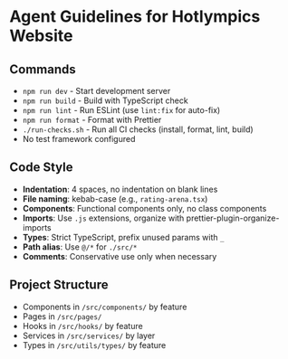 # Agent Guidelines for Hotlympics Website

## Commands

- `npm run dev` - Start development server
- `npm run build` - Build with TypeScript check
- `npm run lint` - Run ESLint (use `lint:fix` for auto-fix)
- `npm run format` - Format with Prettier
- `./run-checks.sh` - Run all CI checks (install, format, lint, build)
- No test framework configured

## Code Style

- **Indentation**: 4 spaces, no indentation on blank lines
- **File naming**: kebab-case (e.g., `rating-arena.tsx`)
- **Components**: Functional components only, no class components
- **Imports**: Use `.js` extensions, organize with prettier-plugin-organize-imports
- **Types**: Strict TypeScript, prefix unused params with `_`
- **Path alias**: Use `@/*` for `./src/*`
- **Comments**: Conservative use only when necessary

## Project Structure

- Components in `/src/components/` by feature
- Pages in `/src/pages/`
- Hooks in `/src/hooks/` by feature
- Services in `/src/services/` by layer
- Types in `/src/utils/types/` by feature
